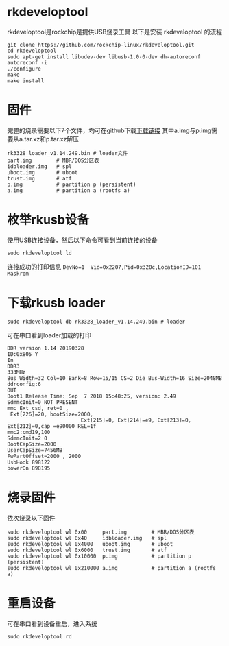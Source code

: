 # rkdeveloptool
rkdeveloptool是rockchip是提供USB烧录工具
以下是安装 rkdeveloptool 的流程

```
git clone https://github.com/rockchip-linux/rkdeveloptool.git
cd rkdeveloptool
sudo apt-get install libudev-dev libusb-1.0-0-dev dh-autoreconf
autoreconf -i
./configure
make
make install
```

# 固件
完整的烧录需要以下7个文件，均可在github下载[下载链接](https://github.com/wisnuc/rk3328-bringup/releases)
其中a.img与p.img需要从a.tar.xz和p.tar.xz解压

```
rk3328_loader_v1.14.249.bin # loader文件
part.img        # MBR/DOS分区表
idbloader.img   # spl
uboot.img       # uboot
trust.img       # atf
p.img           # partition p (persistent)
a.img           # partition a (rootfs a)
```

# 枚举rkusb设备
使用USB连接设备，然后以下命令可看到当前连接的设备
```
sudo rkdeveloptool ld
```

连接成功的打印信息 `DevNo=1	Vid=0x2207,Pid=0x320c,LocationID=101	Maskrom`

# 下载rkusb loader
```
sudo rkdeveloptool db rk3328_loader_v1.14.249.bin # loader
```

可在串口看到loader加载的打印
```
DDR version 1.14 20190328
ID:0x805 Y
In
DDR3
333MHz
Bus Width=32 Col=10 Bank=8 Row=15/15 CS=2 Die Bus-Width=16 Size=2048MB
ddrconfig:6
OUT
Boot1 Release Time: Sep  7 2018 15:48:25, version: 2.49
SdmmcInit=0 NOT PRESENT
mmc Ext_csd, ret=0 ,
 Ext[226]=20, bootSize=2000,
                        Ext[215]=0, Ext[214]=e9, Ext[213]=0, Ext[212]=0,cap =e90000 REL=1f
mmc2:cmd19,100
SdmmcInit=2 0
BootCapSize=2000
UserCapSize=7456MB
FwPartOffset=2000 , 2000
UsbHook 898122
powerOn 898195
```

# 烧录固件
依次烧录以下固件
```
sudo rkdeveloptool wl 0x00     part.img        # MBR/DOS分区表
sudo rkdeveloptool wl 0x40     idbloader.img   # spl
sudo rkdeveloptool wl 0x4000   uboot.img       # uboot
sudo rkdeveloptool wl 0x6000   trust.img       # atf
sudo rkdeveloptool wl 0x10000  p.img           # partition p (persistent)
sudo rkdeveloptool wl 0x210000 a.img           # partition a (rootfs a)
```

# 重启设备

可在串口看到设备重启，进入系统
```
sudo rkdeveloptool rd
```
